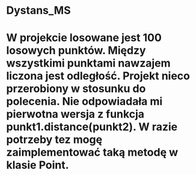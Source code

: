 # Dystans_MS
# W projekcie losowane jest 100 losowych punktów. Między wszystkimi punktami nawzajem liczona jest odległość. Projekt nieco przerobiony w stosunku do polecenia. Nie odpowiadała mi pierwotna wersja z funkcja punkt1.distance(punkt2). W razie potrzeby tez mogę zaimplementować taką metodę w klasie Point.
